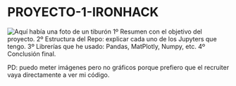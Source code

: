 # PROYECTO-1-IRONHACK

![Aquí había una foto de un tiburón](https://github.com/Lydia-Arocena/PROYECTO-1-IRONHACK/blob/main/Tibur%C3%B3n_azul_(Prionace_glauca)%2C_canal_Fayal-Pico%2C_islas_Azores%2C_Portugal%2C_2020-07-27%2C_DD_13.jpg)
1º Resumen con el objetivo del proyecto.
2º Estructura del Repo: explicar cada uno de los Jupyters que tengo.
3º Librerías que he usado: Pandas, MatPlotly, Numpy, etc.
4º Conclusión final.

PD: puedo meter imágenes pero no gráficos porque prefiero que el recruiter vaya directamente a ver mi código.